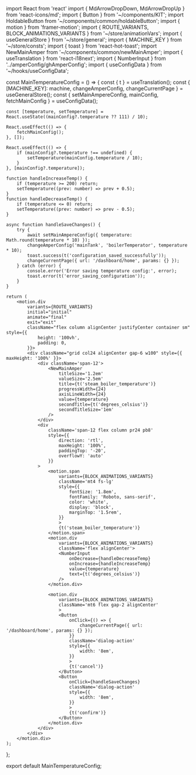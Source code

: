 import React from 'react'
import { MdArrowDropDown, MdArrowDropUp } from 'react-icons/md';
import { Button } from '~/components/KIT';
import HoldableButton from '~/components/common/holdableButton';
import { motion } from 'framer-motion';
import { ROUTE_VARIANTS, BLOCK_ANIMATIONS_VARIANTS } from '~/store/animationVars';
import { useGeneralStore } from '~/store/general';
import { MACHINE_KEY } from '~/store/consts';
import { toast } from 'react-hot-toast';
import NewMainAmper from '~/components/common/newMainAmper';
import { useTranslation } from 'react-i18next';
import { NumberInput } from '../amperConfig/ghAmperConfig';
import { useConfigData } from '~/hooks/useConfigData';

const MainTemperatureConfig = () => {
    const { t } = useTranslation();
    const { [MACHINE_KEY]: machine, changeAmperConfig, changeCurrentPage } = useGeneralStore();
    const { setMainAmpereConfig, mainConfig, fetchMainConfig } = useConfigData();
    
    const [temperature, setTemperature] = React.useState((mainConfig?.temperature ?? 111) / 10);

    React.useEffect(() => {
        fetchMainConfig();
    }, []);

    React.useEffect(() => {
        if (mainConfig?.temperature !== undefined) {
            setTemperature(mainConfig.temperature / 10);
        }
    }, [mainConfig?.temperature]);

    function handleIncreaseTemp() {
        if (temperature >= 200) return;
        setTemperature((prev: number) => prev + 0.5);
    }
    function handleDecreaseTemp() {
        if (temperature <= 0) return;
        setTemperature((prev: number) => prev - 0.5);
    }

    async function handleSaveChanges() {
        try {
            await setMainAmpereConfig({ temperature: Math.round(temperature * 10) });
            changeAmperConfig('mainTank', 'boilerTemperator', temperature * 10);
            toast.success(t('configuration_saved_successfully'));
            changeCurrentPage({ url: '/dashboard/home', params: {} });
        } catch (error) {
            console.error('Error saving temperature config:', error);
            toast.error(t('error_saving_configuration'));
        }
    }
    
    return (
        <motion.div
            variants={ROUTE_VARIANTS}
            initial="initial"
            animate="final"
            exit="exit"
            className="flex column alignCenter justifyCenter container sm" style={{
                height: '100vh',
                padding: 0,
            }}>
            <div className="grid col24 alignCenter gap-6 w100" style={{ maxHeight: '100%' }}>
                <div className='span-12'>
                    <NewMainAmper
                        titleSize='1.2em'
                        valueSize='2.5em'
                        title={t('steam_boiler_temperature')}
                        progressWidth={24}
                        axisLineWidth={24}
                        value={temperature}
                        secondTitle={t('degrees_celsius')}
                        secondTitleSize='1em'
                    />
                </div>
                <div 
                    className='span-12 flex column pr24 pb8' 
                    style={{ 
                        direction: 'rtl', 
                        maxHeight: '100%', 
                        paddingTop: '-20',
                        overflowY: 'auto'
                    }}
                >
                    <motion.span
                        variants={BLOCK_ANIMATIONS_VARIANTS}
                        className='mt4 fs-lg' 
                        style={{
                            fontSize: '1.8em',
                            fontFamily: 'Roboto, sans-serif',
                            color: 'white',
                            display: 'block',
                            marginTop: '1.5rem',
                        }}
                        >
                        {t('steam_boiler_temperature')}
                    </motion.span>
                    <motion.div
                        variants={BLOCK_ANIMATIONS_VARIANTS}
                        className='flex alignCenter'>
                        <NumberInput
                            onDecrease={handleDecreaseTemp}
                            onIncrease={handleIncreaseTemp}
                            value={temperature}
                            text={t('degrees_celsius')}
                        />
                    </motion.div>
                    
                    <motion.div 
                        variants={BLOCK_ANIMATIONS_VARIANTS} 
                        className='mt6 flex gap-2 alignCenter'
                        >
                        <Button
                            onClick={() => {
                                changeCurrentPage({ url: '/dashboard/home', params: {} });
                            }}
                            className='dialog-action'
                            style={{
                                width: '8em',
                            }}
                            >
                            {t('cancel')}
                        </Button>
                        <Button 
                            onClick={handleSaveChanges} 
                            className='dialog-action'
                            style={{
                                width: '8em',
                            }}
                            >
                            {t('confirm')}
                        </Button>
                    </motion.div>
                </div>
            </div>
        </motion.div>
    );
};

export default MainTemperatureConfig; 
